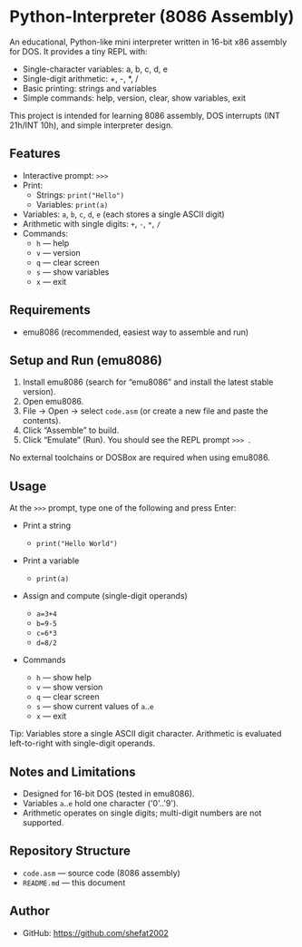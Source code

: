 # Python-Interpreter (8086 Assembly)

An educational, Python-like mini interpreter written in 16-bit x86 assembly for DOS. It provides a tiny REPL with:
- Single-character variables: a, b, c, d, e
- Single-digit arithmetic: +, -, *, /
- Basic printing: strings and variables
- Simple commands: help, version, clear, show variables, exit

This project is intended for learning 8086 assembly, DOS interrupts (INT 21h/INT 10h), and simple interpreter design.

## Features

- Interactive prompt: `>>> `
- Print:
  - Strings: `print("Hello")`
  - Variables: `print(a)`
- Variables: `a`, `b`, `c`, `d`, `e` (each stores a single ASCII digit)
- Arithmetic with single digits: `+`, `-`, `*`, `/`
- Commands:
  - `h` — help
  - `v` — version
  - `q` — clear screen
  - `s` — show variables
  - `x` — exit

## Requirements

- emu8086 (recommended, easiest way to assemble and run)

## Setup and Run (emu8086)

1. Install emu8086 (search for “emu8086” and install the latest stable version).
2. Open emu8086.
3. File → Open → select `code.asm` (or create a new file and paste the contents).
4. Click “Assemble” to build.
5. Click “Emulate” (Run). You should see the REPL prompt `>>> `.

No external toolchains or DOSBox are required when using emu8086.

## Usage

At the `>>>` prompt, type one of the following and press Enter:

- Print a string
  - `print("Hello World")`

- Print a variable
  - `print(a)`

- Assign and compute (single-digit operands)
  - `a=3+4`
  - `b=9-5`
  - `c=6*3`
  - `d=8/2`

- Commands
  - `h` — show help
  - `v` — show version
  - `q` — clear screen
  - `s` — show current values of `a`..`e`
  - `x` — exit

Tip: Variables store a single ASCII digit character. Arithmetic is evaluated left-to-right with single-digit operands.

## Notes and Limitations

- Designed for 16-bit DOS (tested in emu8086).
- Variables `a`..`e` hold one character ('0'..'9').
- Arithmetic operates on single digits; multi-digit numbers are not supported.

## Repository Structure

- `code.asm` — source code (8086 assembly)
- `README.md` — this document

## Author

- GitHub: https://github.com/shefat2002
